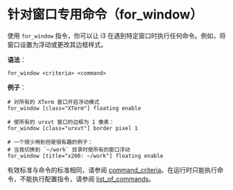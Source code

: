 # 针对窗口专用命令（for_window）

使用 `for_window` 指令，你可以让 i3 在遇到特定窗口时执行任何命令。例如，将窗口设置为浮动或更改其边框样式。

**语法**：

```
for_window <criteria> <command>
```

**例子**：

```
# 对所有的 XTerm 窗口开启浮动模式
for_window [class="XTerm"] floating enable

# 使所有的 urxvt 窗口的边框为 1 像素：
for_window [class="urxvt"] border pixel 1

# 一个很少用到但是很有趣的例子：
# 当我切换到 `~/work` 目录时使所有的窗口浮动
for_window [title="x200: ~/work"] floating enable
```

有效标准与命令的标准相同，请参阅 [command_criteria](../命令列表/命令列表.md)。在运行时只能执行命令，不能执行配置指令，请参阅 [list_of_commands](../命令列表/命令列表.md)。